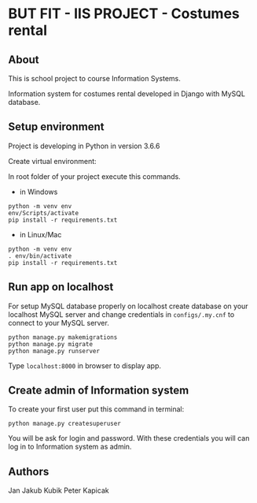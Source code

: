 # BUT FIT - IIS PROJECT - Costumes rental
## About
This is school project to course Information Systems. 

Information system for costumes rental developed in Django with MySQL database.

## Setup environment
Project is developing in Python in version 3.6.6

Create virtual environment:

In root folder of your project execute this commands.
- in Windows

```
python -m venv env
env/Scripts/activate
pip install -r requirements.txt
```
- in Linux/Mac
```
python -m venv env
. env/bin/activate
pip install -r requirements.txt
```

## Run app on localhost

For setup MySQL database properly on localhost create database on your localhost MySQL server and change credentials in `configs/.my.cnf` to connect to your MySQL server.

```
python manage.py makemigrations
python manage.py migrate
python manage.py runserver
```
Type `localhost:8000` in browser to display app.

## Create admin of Information system
To create your first user put this command in terminal:
```
python manage.py createsuperuser
```
You will be ask for login and password. With these credentials you will can log in to Information system as admin.

## Authors
Jan Jakub Kubik
Peter Kapicak
